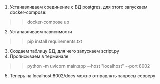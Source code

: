 1) Устанавливаем соединение с БД postgres, для этого запускаем docker-compose: 
>> docker-compose up
2) Устанавливаем зависимости 
>> pip install requirements.txt
3) Создаем таблицу БД, для чего запускаем script.py
4) Прописываем в терминале 
>> python -m uvicorn main:app --host "localhost" --port 8002
5) Теперь на localhost:8002/docs можно отправлять запросы серверу